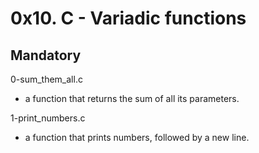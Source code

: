 # 0x10. C - Variadic functions

## Mandatory

0-sum_them_all.c

- a function that returns the sum of all its parameters.

1-print_numbers.c

- a function that prints numbers, followed by a new line.
